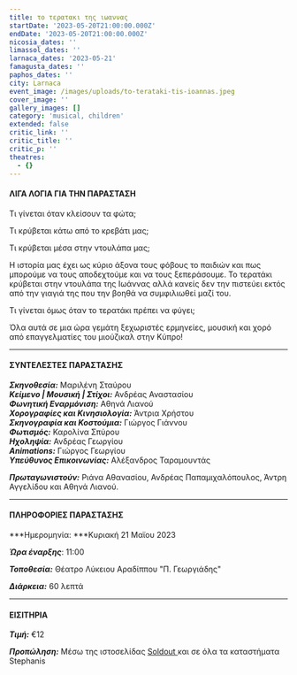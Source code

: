 ```yaml
---
title: το τερατακι της ιωαννας
startDate: '2023-05-20T21:00:00.000Z'
endDate: '2023-05-20T21:00:00.000Z'
nicosia_dates: ''
limassol_dates: ''
larnaca_dates: '2023-05-21'
famagusta_dates: ''
paphos_dates: ''
city: Larnaca
event_image: /images/uploads/to-terataki-tis-ioannas.jpeg
cover_image: ''
gallery_images: []
category: 'musical, children'
extended: false
critic_link: ''
critic_title: ''
critic_p: ''
theatres:
  - {}
---
```


#### ΛΙΓΑ ΛΟΓΙΑ ΓΙΑ ΤΗΝ ΠΑΡΑΣΤΑΣΗ

Τι γίνεται όταν κλείσουν τα φώτα;

Τι κρύβεται κάτω από το κρεβάτι μας;

Τι κρύβεται μέσα στην ντουλάπα μας;

Η ιστορία μας έχει ως κύριο άξονα τους φόβους το παιδιών και πως μπορούμε να τους αποδεχτούμε και να τους ξεπεράσουμε. Το τερατάκι κρύβεται στην ντουλάπα της Ιωάννας αλλά κανείς δεν την πιστεύει εκτός από την γιαγιά της που την βοηθά να συμφιλιωθεί μαζί του.

Τι γίνεται όμως όταν το τερατάκι πρέπει να φύγει;

Όλα αυτά σε μια ώρα γεμάτη ξεχωριστές ερμηνείες, μουσική και χορό από επαγγελματίες του μιούζικαλ στην Κύπρο!

***

#### ΣΥΝΤΕΛΕΣΤΕΣ ΠΑΡΑΣΤΑΣΗΣ

***Σκηνοθεσία:*** Μαριλένη Σταύρου\
***Κείμενο | Μουσική | Στίχοι:*** Ανδρέας Αναστασίου\
***Φωνητική Εναρμόνιση:*** Αθηνά Λιανού\
***Χορογραφίες και Κινησιολογία:*** Άντρια Χρήστου\
***Σκηνογραφία και Κοστούμια:*** Γιώργος Γιάννου\
***Φωτισμός:*** Καρολίνα Σπύρου\
***Ηχοληψία:*** Ανδρέας Γεωργίου\
***Animations:*** Γιώργος Γεωργίου\
***Υπεύθυνος Επικοινωνίας:*** Αλέξανδρος Ταραμουντάς

***Πρωταγωνιστούν:*** Ριάνα Αθανασίου, Ανδρέας Παπαμιχαλόπουλος, Άντρη Αγγελίδου και Αθηνά Λιανού.

***

#### ΠΛΗΡΟΦΟΡΙΕΣ ΠΑΡΑΣΤΑΣΗΣ

***Ημερομηνία: ***Κυριακή 21 Μαϊου 2023

***Ώρα έναρξης***: 11:00

***Τοποθεσία:*** Θέατρο Λύκειου Αραδίππου "Π. Γεωργιάδης"

***Διάρκεια:*** 60 λεπτά

***

#### ΕΙΣΙΤΗΡΙΑ

***Τιμή:*** €12

***Προπώληση:*** Μέσω της ιστοσελίδας [Soldout ](https://www.soldoutticketbox.com/to-terataki-tis-ioannas-2023/?lang=el)και σε όλα τα καταστήματα Stephanis
